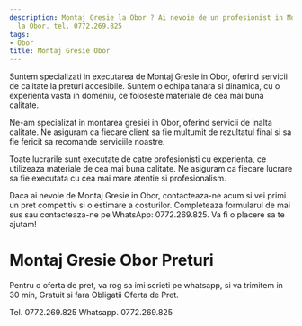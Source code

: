 ```yaml
---
description: Montaj Gresie la Obor ? Ai nevoie de un profesionist in Montaj Gresie
  la Obor. tel. 0772.269.825
tags:
- Obor
title: Montaj Gresie Obor
---
```




Suntem specializati in executarea de Montaj Gresie in Obor, oferind servicii de calitate la preturi accesibile. Suntem o echipa tanara si dinamica, cu o experienta vasta in domeniu, ce foloseste materiale de cea mai buna calitate.

Ne-am specializat in montarea gresiei in Obor, oferind servicii de inalta calitate. Ne asiguram ca fiecare client sa fie multumit de rezultatul final si sa fie fericit sa recomande serviciile noastre.

Toate lucrarile sunt executate de catre profesionisti cu experienta, ce utilizeaza materiale de cea mai buna calitate. Ne asiguram ca fiecare lucrare sa fie executata cu cea mai mare atentie si profesionalism.

Daca ai nevoie de Montaj Gresie in Obor, contacteaza-ne acum si vei primi un pret competitiv si o estimare a costurilor. Completeaza formularul de mai sus sau contacteaza-ne pe WhatsApp: 0772.269.825. Va fi o placere sa te ajutam!

# Montaj Gresie Obor Preturi
Pentru o oferta de pret, va rog sa imi scrieti pe whatsapp, si va trimitem in 30 min, Gratuit si fara Obligatii Oferta de Pret.

Tel. 0772.269.825
Whatsapp. 0772.269.825